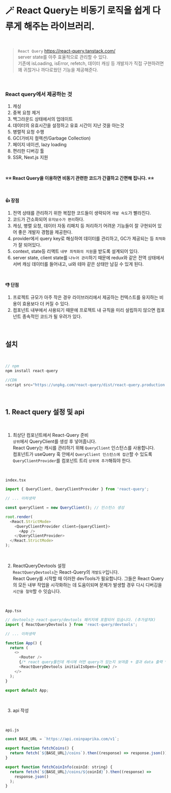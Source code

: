 # 🪄 React Query는 비동기 로직을 쉽게 다루게 해주는 라이브러리.

</br>

> `React Query` https://react-query.tanstack.com/ </br>
> server state를 아주 효율적으로 관리할 수 있다. </br>
> 기존에 isLoading, isError, refetch, 데이터 캐싱 등 개발자가 직접 구현하려면 꽤 귀찮거나 까다로웠던 기능을 제공해준다.

</br>

### React query에서 제공하는 것

1. 캐싱
2. 중복 요청 제거
3. 백그라운드 상태에서의 업데이트
4. 데이터의 유효시간을 설정하고 유효 시간이 지난 것을 아는것
5. 병렬적 요청 수행
6. GC(가비지 컬렉션/Garbage Collection)
7. 페이지 네이션, lazy loading
8. 편리한 디버깅 툴
9. SSR, Next.js 지원

</br>

<b>⭐⭐ React Query을 이용하면 비동기 관련한 코드가 간결하고 간편해 집니다. ⭐⭐</b>

</br>

<b>👍 장점 </b>

1. 전역 상태를 관리하기 위한 복잡한 코드들이 생략되어 `개발 속도`가 빨라진다.
2. 코드가 간소화되어 `유지보수가 편리`하다.
3. 캐싱, 병렬 요청, 데이터 자동 리패치 등 처리하기 어려운 기능들이 잘 구현되어 있어 좋은 개발자 경험을 제공한다.
4. provider에서 query key로 해싱하여 데이터를 관리하고, GC가 제공되는 등 `최적화`가 잘 되어있다.
5. context, state등 리액트 `내부 최적화의 지원`을 받도록 설계되어 있다.
6. server state, client state를 `나누어 관리`하기 때문에 redux와 같은 전역 상태에서 서버 캐싱 데이터를 들어내고, ui와 테마 같은 상태만 남길 수 있게 된다.

</br>

<b>👎 단점 </b>

1. 프로젝트 규모가 아주 작은 경우 라이브러리에서 제공하는 컨텍스트를 유지하는 비용이 효용보다 더 커질 수 있다.
2. 컴포넌트 내부에서 사용되기 때문에 프로젝트 내 규칙을 미리 설립하지 않으면 컴포넌트 종속적인 코드가 될 우려가 있다.

</br>

## 설치

</br>

```javascript
// npm
npm install react-query

//CDN
<script src="https://unpkg.com/react-query/dist/react-query.production.min.js"></script>
```

</br>

## 1. React query 설정 및 api

</br>

1. 최상단 컴포넌트에서 React-Query 준비 </br>
   `상위`에서 QueryClient를 생성 후 넣어줍니다.</br>
   React Query는 캐시를 관리하기 위해 `QueryClient` 인스턴스를 사용합니다. </br>컴포넌트가 useQuery 훅 안에서 `QueryClient 인스턴스에 접근`할 수 있도록 `QueryClientProvider`를 컴포넌트 트리 `상위에 추가`해줘야 한다.

</br>

`index.tsx`

```javascript
import { QueryClient, QueryClientProvider } from 'react-query';

// ... 이하생략

const queryClient = new QueryClient(); // 인스턴스 생성

root.render(
  <React.StrictMode>
    <QueryClientProvider client={queryClient}>
      <App />
    </QueryClientProvider>
  </React.StrictMode>
);
```

</br>

2.  ReactQueryDevtools 설정 </br>
    `ReactQueryDevtools`는 React-Query의 `개발도구`입니다. </br>
    React Query를 시작할 때 이러한 devTools가 필요합니다. 그들은 React Query의 모든 내부 작업을 시각화하는 데 도움이되며 문제가 발생할 경우 다시 디버깅을 `시간을 절약`할 수 잇습니다.

</br>

`App.tsx`

```javascript
// devtools는 react-query/devtools 패키지에 포함되어 있습니다. (추가설치X)
import { ReactQueryDevtools } from 'react-query/devtools';

// ... 이하생략

function App() {
  return (
    <>
      <Router />
      {/* react query툴인데 캐시에 어떤 query가 있는지 보여줌 + 결과 data 출력 */}
      <ReactQueryDevtools initialIsOpen={true} />
    </>
  );
}

export default App;
```

</br>

3. api 작성

</br>

`api.js`

```javascript
const BASE_URL = `https://api.coinpaprika.com/v1`;

export function fetchCoins() {
  return fetch(`${BASE_URL}/coins`).then((response) => response.json());
}

export function fetchCoinInfo(coinId: string) {
  return fetch(`${BASE_URL}/coins/${coinId}`).then((response) =>
    response.json()
  );
}
```
